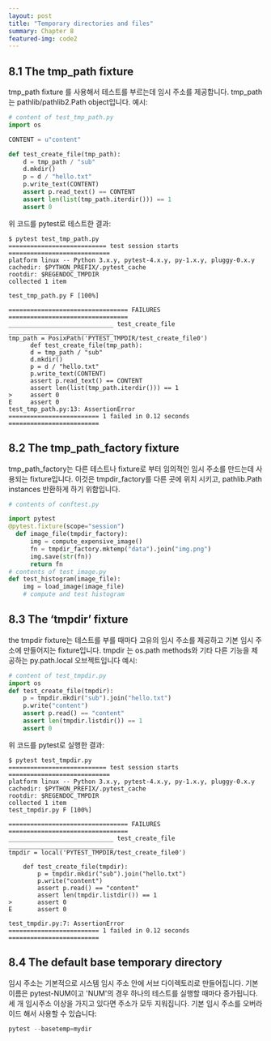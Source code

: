 ```yaml
---
layout: post
title: "Temporary directories and files"
summary: Chapter 8
featured-img: code2
---
```



## 8.1 The tmp_path fixture
tmp_path fixture 를 사용해서 테스트를 부르는데 임시 주소를 제공합니다.
tmp_path는 pathlib/pathlib2.Path object입니다. 예시: 

```python
# content of test_tmp_path.py
import os

CONTENT = u"content"

def test_create_file(tmp_path):
    d = tmp_path / "sub"
    d.mkdir()
    p = d / "hello.txt"
    p.write_text(CONTENT)
    assert p.read_text() == CONTENT
    assert len(list(tmp_path.iterdir())) == 1
    assert 0
```

위 코드를 pytest로 테스트한 결과:
```
$ pytest test_tmp_path.py
=========================== test session starts ============================
platform linux -- Python 3.x.y, pytest-4.x.y, py-1.x.y, pluggy-0.x.y
cachedir: $PYTHON_PREFIX/.pytest_cache
rootdir: $REGENDOC_TMPDIR
collected 1 item

test_tmp_path.py F [100%]

================================= FAILURES =================================
_____________________________ test_create_file _____________________________
tmp_path = PosixPath('PYTEST_TMPDIR/test_create_file0')
      def test_create_file(tmp_path):
      d = tmp_path / "sub"
      d.mkdir()
      p = d / "hello.txt"
      p.write_text(CONTENT)
      assert p.read_text() == CONTENT
      assert len(list(tmp_path.iterdir())) == 1
>     assert 0
E     assert 0
test_tmp_path.py:13: AssertionError
========================= 1 failed in 0.12 seconds =========================
```

## 8.2 The tmp_path_factory fixture
tmp_path_factory는 다른 테스트나 fixture로 부터 임의적인 임시 주소를 만드는데 사용되는 fixture입니다.
이것은 tmpdir_factory를 다른 곳에 위치 시키고,  pathlib.Path instances 반환하게 하기 위함입니다.

```python
# contents of conftest.py

import pytest
@pytest.fixture(scope="session")
  def image_file(tmpdir_factory):
      img = compute_expensive_image()
      fn = tmpdir_factory.mktemp("data").join("img.png")
      img.save(str(fn))
      return fn
# contents of test_image.py
def test_histogram(image_file):
    img = load_image(image_file)
    # compute and test histogram

```


## 8.3 The ‘tmpdir’ fixture
the tmpdir fixture는 테스트를 부를 때마다 고유의 임시 주소를 제공하고 기본 임시 주소에 만들어지는 fixture입니다.
tmpdir 는 os.path methods와 기타 다른 기능을 제공하는 py.path.local 오브젝트입니다
예시:

```python
# content of test_tmpdir.py
import os
def test_create_file(tmpdir):
    p = tmpdir.mkdir("sub").join("hello.txt")
    p.write("content")
    assert p.read() == "content"
    assert len(tmpdir.listdir()) == 1
    assert 0
```

위 코드를 pytest로 실행한 결과:
```
$ pytest test_tmpdir.py
=========================== test session starts ============================
platform linux -- Python 3.x.y, pytest-4.x.y, py-1.x.y, pluggy-0.x.y
cachedir: $PYTHON_PREFIX/.pytest_cache
rootdir: $REGENDOC_TMPDIR
collected 1 item
test_tmpdir.py F [100%]

================================= FAILURES =================================
_____________________________ test_create_file _____________________________
tmpdir = local('PYTEST_TMPDIR/test_create_file0')

    def test_create_file(tmpdir):
        p = tmpdir.mkdir("sub").join("hello.txt")
        p.write("content")
        assert p.read() == "content"
        assert len(tmpdir.listdir()) == 1
>       assert 0
E       assert 0

test_tmpdir.py:7: AssertionError
========================= 1 failed in 0.12 seconds =========================
```


## 8.4 The default base temporary directory
임시 주소는 기본적으로 시스템 임시 주소 안에 서브 다이렉토리로 만들어집니다. 기본 이름은 pytest-NUM이고 'NUM'의 경우 하나의 테스트를 실행할 때마다 증가됩니다.
세 개 임시주소 이상을 가지고 있다면 주소가 모두 지워집니다. 
기본 임시 주소를 오버라이드 해서 사용할 수 있습니다:

```python
pytest --basetemp=mydir
```
